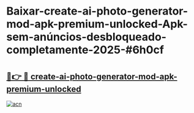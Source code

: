 # Baixar-create-ai-photo-generator-mod-apk-premium-unlocked-Apk-sem-anúncios-desbloqueado-completamente-2025-#6h0cf

# <h2><a href="https://ainizakaria.my?title=create-ai-photo-generator-mod-apk-premium-unlocked&ref=24M">🔗👉 🔴 create-ai-photo-generator-mod-apk-premium-unlocked</a></h2>

[![acn](https://github.com/user-attachments/assets/0f9c940e-d8b0-45ae-aac7-cd30a18b3e1c)](https://ainizakaria.my?title=create-ai-photo-generator-mod-apk-premium-unlocked&ref=24M)

